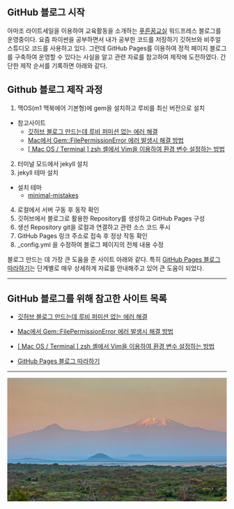 

## GitHub 블로그 시작

아마조 라이트세일을 이용하여 교육활동을 소개하는 [푸른꿈교실](https://han-sr.com) 워드프레스 블로그를 운영중이다.
요즘 파이썬을 공부하면서 내가 공부한 코드를 저장하기 깃허브와 비주얼 스튜디오 코드를 사용하고 있다.
그런데 GitHub Pages를 이용하여 정적 페이지 블로그를 구축하여 운영할 수 있다는 사실을 알고 관련 자료를 참고하여 제작에 도전하였다.
간단한 제작 순서를 기록하면 아래와 같다.

## Github 블로그 제작 과정

1. 맥OS(m1 맥북에어 기본형)에 gem을 설치하고 루비를 최신 버전으로 설치
  - 참고사이트
    - [깃허브 블로그 만드는데 루비 퍼미션 없는 에러 해결](def2)
    - [Mac에서 Gem::FilePermissionError 에러 발생시 해결 방법](def3)
    - [[ Mac OS / Terminal ] zsh 셸에서 Vim을 이용하여 환경 변수 설정하는 방법](def4)
2. 터미널 모드에서 jekyll 설치
3. jekyll 테마 설치
  - 설치 테마
    - [minimal-mistakes](def6)
4. 로컬에서 서버 구동 후 동작 확인
5. 깃허브에서 블로그로 활용한 Repository를 생성하고 GitHub Pages 구성
6. 생선 Repository git을 로컬과 연결하고 관련 소스 코드 푸시
7. GitHub Pages 링크 주소로 접속 후 정상 작동 확인
8. _config.yml 을 수정하여 블로그 페이지의 전체 내용 수정

블로그 만드는 데 가장 큰 도움을 준 사이트 아래와 같다.
특히 [GitHub Pages 블로그 따라하기](def5)는 단계별로 매우 상세하게 자료를 안내해주고 있어 큰 도움이 되었다.


---
## GitHub 블로그를 위해 참고한 사이트 목록
- [깃허브 블로그 만드는데 루비 퍼미션 없는 에러 해결](def2)

- [Mac에서 Gem::FilePermissionError 에러 발생시 해결 방법](def3)

- [[ Mac OS / Terminal ] zsh 셸에서 Vim을 이용하여 환경 변수 설정하는 방법](def4)

- [GitHub Pages 블로그 따라하기](def5)

---

![배경사진][def]

[def]:  /assets/img/KilimanjaroMawenzi_ROW12001033920_1366x768.jpg
[def2]: https://so-es-immer.tistory.com/entry/%EA%B9%83%ED%97%88%EB%B8%8C-%EB%B8%94%EB%A1%9C%EA%B7%B8-%EB%A7%8C%EB%93%9C%EB%8A%94%EB%8D%B0-%EB%A3%A8%EB%B9%84-%ED%8D%BC%EB%AF%B8%EC%85%98-%EC%97%86%EB%8A%94-%EC%97%90%EB%9F%AC-%ED%95%B4%EA%B2%B0 
[def3]: https://jojoldu.tistory.com/288
[def4]: https://d-dual.tistory.com/8
[def5]: https://devinlife.com/howto/
[def6]: https://github.com/mmistakes/minimal-mistakes


